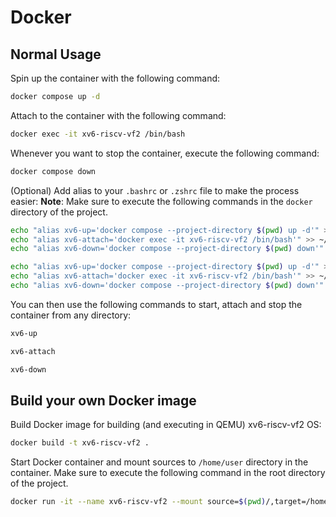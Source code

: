 # Docker
## Normal Usage
Spin up the container with the following command:
```bash
docker compose up -d
```

Attach to the container with the following command:
```bash
docker exec -it xv6-riscv-vf2 /bin/bash
```

Whenever you want to stop the container, execute the following command:
```bash
docker compose down
```

(Optional) Add alias to your `.bashrc` or `.zshrc` file to make the process easier:
**Note**: Make sure to execute the following commands in the `docker` directory of the project.
```bash
echo "alias xv6-up='docker compose --project-directory $(pwd) up -d'" >> ~/.bashrc
echo "alias xv6-attach='docker exec -it xv6-riscv-vf2 /bin/bash'" >> ~/.bashrc
echo "alias xv6-down='docker compose --project-directory $(pwd) down'" >> ~/.bashrc
```
```bash
echo "alias xv6-up='docker compose --project-directory $(pwd) up -d'" >> ~/.zshrc
echo "alias xv6-attach='docker exec -it xv6-riscv-vf2 /bin/bash'" >> ~/.zshrc
echo "alias xv6-down='docker compose --project-directory $(pwd) down'" >> ~/.zshrc
```
You can then use the following commands to start, attach and stop the container from any directory:
```bash
xv6-up
``` 
```bash
xv6-attach
```
```bash
xv6-down
```

## Build your own Docker image
Build Docker image for building (and executing in QEMU) xv6-riscv-vf2 OS:
```bash
docker build -t xv6-riscv-vf2 . 
```

Start Docker container and mount sources to `/home/user` directory in the container.
Make sure to execute the following command in the root directory of the project.
```bash
docker run -it --name xv6-riscv-vf2 --mount source=$(pwd)/,target=/home/user xv6-riscv-vf2 /bin/bash
```